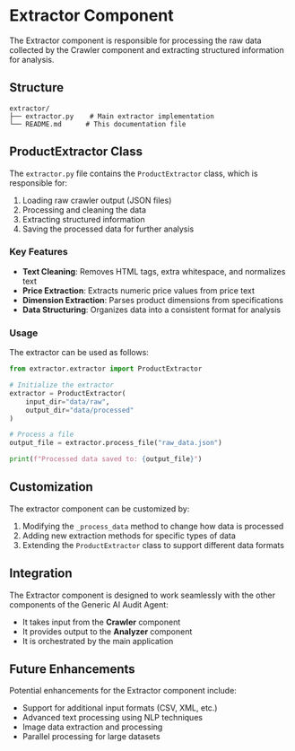 # Extractor Component

The Extractor component is responsible for processing the raw data collected by the Crawler component and extracting structured information for analysis.

## Structure

```
extractor/
├── extractor.py    # Main extractor implementation
└── README.md      # This documentation file
```

## ProductExtractor Class

The `extractor.py` file contains the `ProductExtractor` class, which is responsible for:

1. Loading raw crawler output (JSON files)
2. Processing and cleaning the data
3. Extracting structured information
4. Saving the processed data for further analysis

### Key Features

- **Text Cleaning**: Removes HTML tags, extra whitespace, and normalizes text
- **Price Extraction**: Extracts numeric price values from price text
- **Dimension Extraction**: Parses product dimensions from specifications
- **Data Structuring**: Organizes data into a consistent format for analysis

### Usage

The extractor can be used as follows:

```python
from extractor.extractor import ProductExtractor

# Initialize the extractor
extractor = ProductExtractor(
    input_dir="data/raw",
    output_dir="data/processed"
)

# Process a file
output_file = extractor.process_file("raw_data.json")

print(f"Processed data saved to: {output_file}")
```

## Customization

The extractor component can be customized by:

1. Modifying the `_process_data` method to change how data is processed
2. Adding new extraction methods for specific types of data
3. Extending the `ProductExtractor` class to support different data formats

## Integration

The Extractor component is designed to work seamlessly with the other components of the Generic AI Audit Agent:

- It takes input from the **Crawler** component
- It provides output to the **Analyzer** component
- It is orchestrated by the main application

## Future Enhancements

Potential enhancements for the Extractor component include:

- Support for additional input formats (CSV, XML, etc.)
- Advanced text processing using NLP techniques
- Image data extraction and processing
- Parallel processing for large datasets
